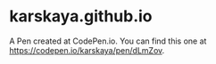 # karskaya.github.io
A Pen created at CodePen.io. You can find this one at https://codepen.io/karskaya/pen/dLmZov.
